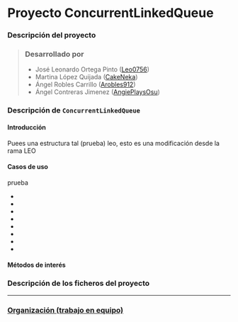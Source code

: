 # Proyecto ConcurrentLinkedQueue

### Descripción del proyecto

> ### Desarrollado por
>
> - José Leonardo Ortega Pinto ([Leo0756](https://github.com/leo0756))
> - Martina López Quijada ([CakeNeka](https://github.com/cakeneka))
> - Ángel Robles Carrillo ([Arobles912](https://github.com/Arobles912))
> - Ángel Contreras Jimenez ([AngiePlaysOsu](https://github.com/AngiePlaysOsu))

### Descripción de `ConcurrentLinkedQueue`

#### Introducción

Puees una estructura tal (prueba) leo, esto es una modificación desde la rama LEO

#### Casos de uso

prueba

-
-
-
-
-
-
-
-


#### Métodos de interés

### Descripción de los ficheros del proyecto

---

### [Organización (trabajo en equipo)](collaboration.md)
